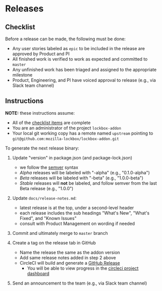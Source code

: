 # Releases

## Checklist

Before a release can be made, the following must be done:

* Any user stories labeled as `epic` to be included in the release are approved by Product and PI
* All finished work is verified to work as expected and committed to `master`
* Any unfinished work has been triaged and assigned to the appropriate milestone
* Product, Engineering, and PI have voiced approval to release (e.g., via Slack team channel)

## Instructions

**NOTE:** these instructions assume:

* All of the [checklist items](#checklist) are complete
* You are an administrator of the project `lockbox-addon`
* Your local git working copy has a remote named `upstream` pointing to `git@github.com:mozilla-lockbox/lockbox-addon.git`

To generate the next release binary:

1. Update "version" in package.json (and package-lock.json)

    * we follow the [semver](http://semver.org/) syntax
    * _Alpha_ releases will be labeled with "-alpha" (e.g., "0.1.0-alpha")
    * _Beta_ releases will be labeled with "-beta" (e.g., "1.0.0-beta")
    * _Stable_ releases will **not** be labeled, and follow semver from the last Beta release (e.g., "1.0.0")

2. Update `docs/release-notes.md`:

    * latest release is at the top, under a second-level header
    * each release includes the sub headings "What's New", "What's Fixed", and "Known Issues"
    * consult with Product Management on wording if needed

3. Commit and ultimately merge to `master` branch
4. Create a tag on the release tab in GitHub

    * Name the release the same as the addon version
    * Add same release notes added in step 2 above
    * CircleCI will build and generate a [GitHub Release][releases]
      * You will be able to view progress in the [circleci project dashboard](https://circleci.com/gh/mozilla-lockbox/lockbox-addon)

5. Send an announcement to the team (e.g., via Slack team channel)

[releases]: https://github.com/mozilla-lockbox/lockbox-addon/releases
